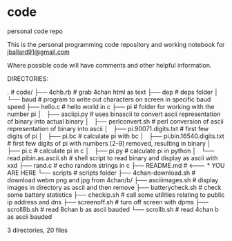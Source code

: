 # code
personal code repo

This is the personal programming code repository and working notebook for jballard91@gmail.com

Where possible code will have comments and other helpful information.

DIRECTORIES:

.					# code/
├── 4chb.rb				# grab 4chan html as text
├── dep					# deps folder
│   └── baud				# program to write out characters on screen in specific baud speed
├── hello.c				# hello world in c
├── pi					# folder for working with the number pi
│   ├── asciipi.py			# uses binascii to convert ascii representation of binary into actual binary
│   ├── perlconvert.sh 			# perl conversion of ascii representation of binary into ascii
│   ├── pi.90071.digits.txt		# first few digits of pi
│   ├── pi.bc				# calculate pi with bc
│   ├── pi.bin.16540.digits.txt		# first few digits of pi with numbers [2-9] removed, resulting in binary
│   ├── pi.c				# calculate pi in c
│   ├── pi.py				# calculate pi in python
│   └── read.pibin.as.ascii.sh		# shell script to read binary and display as ascii with xxd
├── rand.c				# echo random strings in c
├── README.md				# <--- *  YOU ARE HERE
└── scripts				# scripts folder
    ├── 4chan-download.sh		# download webm png and jpg from 4chan/b/
    ├── asciiimages.sh			# display images in directory as ascii and then remove
    ├── batterycheck.sh			# check some battery statistics
    ├── checkip.sh			# call some utilities relating to public ip address and dns
    ├── screenoff.sh			# turn off screen with dpms
    ├── scroll8b.sh			# read 8chan b as ascii bauded
    └── scrollb.sh			# read 4chan b as ascii bauded

3 directories, 20 files
 
